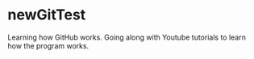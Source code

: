 # newGitTest

Learning how GitHub works. 
Going along with Youtube tutorials to learn how the program works.